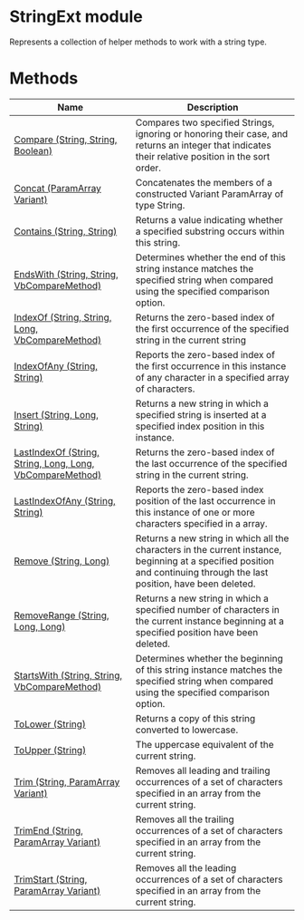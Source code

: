 # StringExt module

Represents a collection of helper methods to work with a string type.

# Methods

|Name|Description|
|---|---|
|[Compare (String, String, Boolean)](./Compare.md)|Compares two specified Strings, ignoring or honoring their case, and returns an integer that indicates their relative position in the sort order.|
|[Concat (ParamArray Variant)](./Concat.md)|Concatenates the members of a constructed Variant ParamArray of type String.|
|[Contains (String, String)](./Contains.md)|Returns a value indicating whether a specified substring occurs within this string.|
|[EndsWith (String, String, VbCompareMethod)](./EndsWith.md)|Determines whether the end of this string instance matches the specified string when compared using the specified comparison option.|
|[IndexOf (String, String, Long, VbCompareMethod)](./IndexOf.md)|Returns the zero-based index of the first occurrence of the specified string in the current string|
|[IndexOfAny (String, String)](./IndexOfAny.md)|Reports the zero-based index of the first occurrence in this instance of any character in a specified array of characters.|
|[Insert (String, Long, String)](./Insert.md)|Returns a new string in which a specified string is inserted at a specified index position in this instance.|
|[LastIndexOf (String, String, Long, Long, VbCompareMethod)](./LastIndexOf.md)|Returns the zero-based index of the last occurrence of the specified string in the current string.|
|[LastIndexOfAny (String, String)](./LastIndexOfAny.md)|Reports the zero-based index position of the last occurrence in this instance of one or more characters specified in a array.|
|[Remove (String, Long)](./Remove.md)|Returns a new string in which all the characters in the current instance, beginning at a specified position and continuing through the last position, have been deleted.|
|[RemoveRange (String, Long, Long)](./RemoveRange.md)|Returns a new string in which a specified number of characters in the current instance beginning at a specified position have been deleted.|
|[StartsWith (String, String, VbCompareMethod)](./StartsWith.md)|Determines whether the beginning of this string instance matches the specified string when compared using the specified comparison option.|
|[ToLower (String)](./ToLower.md)|Returns a copy of this string converted to lowercase.|
|[ToUpper (String)](./ToUpper.md)|The uppercase equivalent of the current string.|
|[Trim (String, ParamArray Variant)](./Trim.md)|Removes all leading and trailing occurrences of a set of characters specified in an array from the current string.|
|[TrimEnd (String, ParamArray Variant)](./TrimEnd.md)|Removes all the trailing occurrences of a set of characters specified in an array from the current string.|
|[TrimStart (String, ParamArray Variant)](./TrimStart.md)|Removes all the leading occurrences of a set of characters specified in an array from the current string.|

